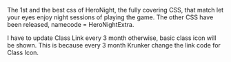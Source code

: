 The 1st and the best css of HeroNight, the fully covering CSS, that match let your eyes enjoy night sessions of playing the game. The other CSS have been released, namecode = HeroNightExtra.

I have to update Class Link every 3 month otherwise, basic class icon will be shown. This is because every 3 month Krunker change the link code for Class Icon.
